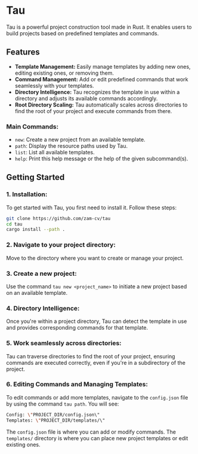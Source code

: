 # Tau

Tau is a powerful project construction tool made in Rust. It enables users to build projects based on predefined templates and commands.

## Features
- **Template Management:** Easily manage templates by adding new ones, editing existing ones, or removing them.
- **Command Management:** Add or edit predefined commands that work seamlessly with your templates.
- **Directory Intelligence:** Tau recognizes the template in use within a directory and adjusts its available commands accordingly.
- **Root Directory Scaling:** Tau automatically scales across directories to find the root of your project and execute commands from there.

### Main Commands:
- `new`: Create a new project from an available template.
- `path`: Display the resource paths used by Tau.
- `list`: List all available templates.
- `help`: Print this help message or the help of the given subcommand(s).

## Getting Started

### 1. Installation:

To get started with Tau, you first need to install it. Follow these steps:

```bash
git clone https://github.com/zam-cv/tau
cd tau
cargo install --path .
```

### 2. Navigate to your project directory:

Move to the directory where you want to create or manage your project.

### 3. Create a new project:

Use the command `tau new <project_name>` to initiate a new project based on an available template.

### 4. Directory Intelligence:

Once you're within a project directory, Tau can detect the template in use and provides corresponding commands for that template.

### 5. Work seamlessly across directories:

Tau can traverse directories to find the root of your project, ensuring commands are executed correctly, even if you're in a subdirectory of the project.

### 6. Editing Commands and Managing Templates:

To edit commands or add more templates, navigate to the `config.json` file by using the command `tau path`. You will see:

```bash
Config: \"PROJECT_DIR/config.json\"
Templates: \"PROJECT_DIR/templates/\"
```

The `config.json` file is where you can add or modify commands. The `templates/` directory is where you can place new project templates or edit existing ones.